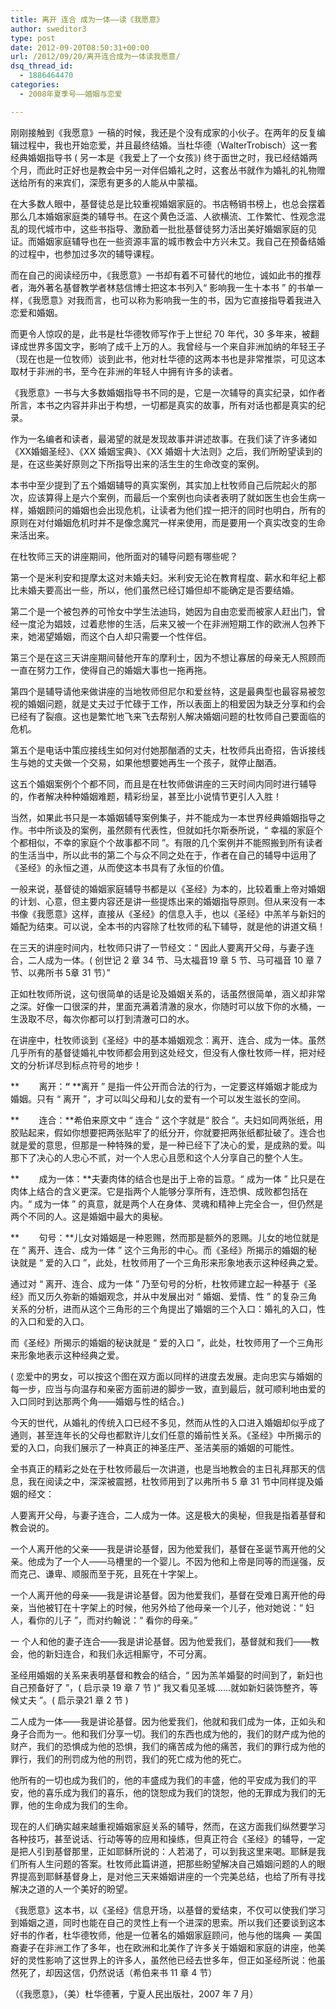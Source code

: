 ```yaml
---
title: 离开 连合 成为一体——读《我愿意》
author: sweditor3
type: post
date: 2012-09-20T08:50:31+00:00
url: /2012/09/20/离开连合成为一体读我愿意/
dsq_thread_id:
  - 1886464470
categories:
  - 2008年夏季号——婚姻与恋爱

---
```

刚刚接触到《我愿意》一稿的时候，我还是个没有成家的小伙子。在两年的反复编辑过程中，我也开始恋爱，并且最终结婚。当杜华德（WalterTrobisch）这一套经典婚姻指导书 ( 另一本是《我爱上了一个女孩》) 终于面世之时，我已经结婚两个月，而此时正好也是教会中另一对伴侣婚礼之时，这套丛书就作为婚礼的礼物赠送给所有的来宾们，深愿有更多的人能从中蒙福。

在大多数人眼中，基督徒总是比较重视婚姻家庭的。书店畅销书榜上，也总会摆着那么几本婚姻家庭类的辅导书。在这个黄色泛滥、人欲横流、工作繁忙、性观念混乱的现代城市中，这些书指导、激励着一批批基督徒努力活出美好婚姻家庭的见证。而婚姻家庭辅导也在一些资源丰富的城市教会中方兴未艾。我自己在预备结婚的过程中，也参加过多次的辅导课程。

而在自己的阅读经历中，《我愿意》一书却有着不可替代的地位，诚如此书的推荐者，海外著名基督教学者林慈信博士把这本书列入“ 影响我一生十本书 ” 的书单一样，《我愿意》对我而言，也可以称为影响我一生的书，因为它直接指导着我进入恋爱和婚姻。

而更令人惊叹的是，此书是杜华德牧师写作于上世纪 70 年代，30 多年来，被翻译成世界多国文字，影响了成千上万的人。我曾经与一个来自非洲加纳的年轻王子（现在也是一位牧师）谈到此书，他对杜华德的这两本书也是非常推崇，可见这本取材于非洲的书，至今在非洲的年轻人中拥有许多的读者。

《我愿意》一书与大多数婚姻指导书不同的是，它是一次辅导的真实纪录，如作者所言，本书之内容并非出于构想，一切都是真实的故事，所有对话也都是真实的纪录。

作为一名编者和读者，最渴望的就是发现故事并讲述故事。在我们读了许多诸如《XX婚姻圣经》、《XX 婚姻宝典》、《XX 婚姻十大法则》之后，我们所盼望读到的是，在这些美好原则之下所指导出来的活生生的生命改变的案例。

本书中至少提到了五个婚姻辅导的真实案例，其实加上杜牧师自己后院起火的那次，应该算得上是六个案例，而最后一个案例也向读者表明了就如医生也会生病一样，婚姻顾问的婚姻也会出现危机，让读者为他们捏一把汗的同时也明白，所有的原则在对付婚姻危机时并不是像念魔咒一样来使用，而是要用一个真实改变的生命来活出来。

在杜牧师三天的讲座期间，他所面对的辅导问题有哪些呢？

第一个是米利安和提摩太这对未婚夫妇。米利安无论在教育程度、薪水和年纪上都比未婚夫要高出一些，所以，他们虽然已经订婚但却不能确定是否要结婚。

第二个是一个被包养的可怜女中学生法迪玛，她因为自由恋爱而被家人赶出门，曾经一度沦为娼妓，过着悲惨的生活，后来又被一个在非洲短期工作的欧洲人包养下来，她渴望婚姻，而这个白人却只需要一个性伴侣。

第三个是在这三天讲座期间替他开车的摩利士，因为不想让寡居的母亲无人照顾而一直在努力工作，使得自己的婚姻大事也一拖再拖。

第四个是辅导请他来做讲座的当地牧师但尼尔和爱丝特，这是最典型也最容易被忽视的婚姻问题，就是丈夫过于忙碌于工作，所以表面上的相爱因为缺乏分享和约会已经有了裂痕。这也是繁忙地飞来飞去帮别人解决婚姻问题的杜牧师自己要面临的危机。

第五个是电话中策应接线生如何对付她那酗酒的丈夫，杜牧师兵出奇招，告诉接线生与她的丈夫做一个交易，如果他想要她再生一个孩子，就停止酗酒。

这五个婚姻案例个个都不同，而且是在杜牧师做讲座的三天时间内同时进行辅导的，作者解决种种婚姻难题，精彩纷呈，甚至比小说情节更引人入胜！

当然，如果此书只是一本婚姻辅导案例集子，并不能成为一本世界经典婚姻指导之作。书中所谈及的案例，虽然颇有代表性，但就如托尔斯泰所说，“ 幸福的家庭个个都相似，不幸的家庭个个故事都不同 ”。有限的几个案例并不能照搬到所有读者的生活当中，所以此书的第二个与众不同之处在于，作者在自己的辅导中运用了《圣经》的永恒之道，从而使这本书具有了永恒的价值。

一般来说，基督徒的婚姻家庭辅导书都是以《圣经》为本的，比较着重上帝对婚姻的计划、心意，但主要内容还是讲一些提炼出来的婚姻指导原则。但从来没有一本书像《我愿意》这样，直接从《圣经》的信息入手，也以《圣经》中羔羊与新妇的婚配为结束。可以说，全本书的内容除了杜牧师的私下辅导，就是他的讲道文稿！

在三天的讲座时间内，杜牧师只讲了一节经文：“ 因此人要离开父母，与妻子连合，二人成为一体。( 创世记 2 章 34 节、马太福音19 章 5 节、马可福音 10 章 7 节、以弗所书 5章 31 节）”

正如杜牧师所说，这句很简单的话是论及婚姻关系的，话虽然很简单，涵义却非常之深。好像一口很深的井，里面充满着清澈的泉水，你随时可以放下你的水桶，一生汲取不尽，每次你都可以打到清澈可口的水。

在讲座中，杜牧师谈到《圣经》中的基本婚姻观念：离开、连合、成为一体。虽然几乎所有的基督徒婚礼中牧师都会用到这处经文，但没有人像杜牧师一样，把对经文的分析详尽到标点符号的地步！

**        离开：**“** **离开 ” 是指一件公开而合法的行为，一定要这样婚姻才能成为婚姻。只有 “ 离开 ”，才可以叫父母和儿女的爱有一个可以发生滋长的空间。

**        连合：**希伯来原文中 “ 连合 ” 这个字就是“ 胶合 ”。夫妇如同两张纸，用胶贴起来，假如你想要把两张贴牢了的纸分开，你就要把两张纸都扯破了。连合也就是爱的意思，但那是一种特殊的爱，是一种已经下了决心的爱，是成熟的爱。叫那下了决心的人忠心不贰，对一个人忠心且愿和这个人分享自己的整个人生。

**        成为一体：**夫妻肉体的结合也是出于上帝的旨意。“ 成为一体 ” 比只是在肉体上结合的含义更深。它是指两个人能够分享所有，连恐惧、成败都包括在内。“ 成为一体 ” 的真意，就是两个人在身体、灵魂和精神上完全合一，但仍然是两个不同的人。这是婚姻中最大的奥秘。

**        句号：**儿女对婚姻是一种恩赐，然而那是额外的恩赐。儿女的地位就是在 “ 离开、连合、成为一体 ” 这个三角形的中心。而《圣经》所揭示的婚姻的秘诀就是 “ 爱的入口 ”，此处，杜牧师用了一个三角形来形象地表示这种经典之爱。

通过对 “ 离开、连合、成为一体 ” 乃至句号的分析，杜牧师建立起一种基于《圣经》而又历久弥新的婚姻观念，并从中发展出对 “ 婚姻、爱情、性 ” 的复杂三角关系的分析，进而从这个三角形的三个角提出了婚姻的三个入口：婚礼的入口，性的入口和爱的入口。

而《圣经》所揭示的婚姻的秘诀就是 “ 爱的入口 ”，此处，杜牧师用了一个三角形来形象地表示这种经典之爱。

( 恋爱中的男女，可以按这个图在双方面以同样的进度去发展。走向忠实与婚姻的每一步，应当与向温存和亲密方面前进的脚步一致，直到最后，就可顺利地由爱的入口同时到达那两个角——婚姻与性的结合。)

今天的世代，从婚礼的传统入口已经不多见，然而从性的入口进入婚姻却似乎成了通则，甚至连年长的父母也都默许儿女们任意的婚前性关系。《圣经》中所揭示的爱的入口，向我们展示了一种真正的神圣庄严、圣洁美丽的婚姻的可能性。

全书真正的精彩之处在于杜牧师最后一次讲道，也是当地教会的主日礼拜那天的信息，我在阅读之中，深深被震撼，杜牧师用到了以弗所书 5 章 31 节中同样提及婚姻的经文：

人要离开父母，与妻子连合，二人成为一体。这是极大的奥秘，但我是指着基督和教会说的。

一个人离开他的父亲——我是讲论基督，因为他爱我们，基督在圣诞节离开他的父亲。他成为了一个人——马槽里的一个婴儿。不因为他和上帝是同等的而逞强，反而克己、谦卑、顺服而至于死，且死在十字架上。

一个人离开他的母亲——我是讲论基督。因为他爱我们，基督在受难日离开他的母亲，当他被钉在十字架上的时候，他另外给了他母亲一个儿子，他对她说：“ 妇人，看你的儿子 ”，而对约翰说：“ 看你的母亲。”

一 个人和他的妻子连合——我是讲论基督。因为他爱我们，基督就和我们——教会，他的新妇连合，和我们永远相厮守，不可分离。

圣经用婚姻的关系来表明基督和教会的结合，“ 因为羔羊婚娶的时间到了，新妇也自己预备好了 ”，( 启示录 19 章 7 节 )“ 我又看见圣城……就如新妇装饰整齐，等候丈夫 ”。( 启示录21 章 2 节 )

二人成为一体——我是讲论基督。因为他爱我们，他就和我们成为一体，正如头和身子合而为一。他和我们分享一切。我们的东西也成为他的，我们的财产成为他的财产，我们的恐惧成为他的恐惧，我们的痛苦成为他的痛苦，我们的罪行成为他的罪行，我们的刑罚成为他的刑罚，我们的死亡成为他的死亡。

他所有的一切也成为我们的，他的丰盛成为我们的丰盛，他的平安成为我们的平安，他的喜乐成为我们的喜乐，他的饶恕成为我们的饶恕，他的无罪成为我们的无罪，他的生命成为我们的生命。

现在的人们确实越来越重视婚姻家庭关系的辅导，然而，在这方面我们纵然要学习各种技巧，甚至说话、行动等等的应用和操练，但真正符合《圣经》的辅导，一定是把人引到基督那里，正如耶稣所说的：人若渴了，可以到我这里来喝。耶稣是我们所有人生问题的答案。杜牧师此篇讲道，把那些盼望解决自己婚姻问题的人的眼界提高到耶稣基督身上，是对他三天来婚姻讲座的一个完美总结，也给了所有寻找解决之道的人一个美好的盼望。

《我愿意》这本书，以《圣经》信息开场，以基督的爱结束，不仅可以使我们学习到婚姻之道，同时也能在自己的灵性上有一个进深的思索。所以我们还要谈到这本好书的作者，杜华德牧师，他是一位著名的婚姻家庭顾问，他与他的瑞典 — 美国裔妻子在非洲工作了多年，也在欧洲和北美作了许多关于婚姻和家庭的讲座，他美好的灵性影响了这世界上的许多人，虽然他已经去世多年，但正如圣经所说：他虽然死了，却因这信，仍然说话（希伯来书 11 章 4 节）

（《我愿意》，（美）杜华德著，宁夏人民出版社，2007 年 7 月）